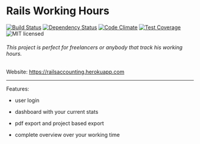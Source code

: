 # Rails Working Hours
[![Build Status](https://travis-ci.org/toxic2302/railsHoursAccounting.svg?branch=master)](https://travis-ci.org/toxic2302/railsHoursAccounting)
[![Dependency Status](https://gemnasium.com/badges/github.com/toxic2302/railsHoursAccounting.svg)](https://gemnasium.com/github.com/toxic2302/railsHoursAccounting)
[![Code Climate](https://codeclimate.com/github/toxic2302/railsHoursAccounting/badges/gpa.svg)](https://codeclimate.com/github/toxic2302/railsHoursAccounting)
[![Test Coverage](https://codeclimate.com/github/toxic2302/railsHoursAccounting/badges/coverage.svg)](https://codeclimate.com/github/toxic2302/railsHoursAccounting/coverage)
![MIT licensed](https://img.shields.io/badge/license-MIT-blue.svg)
###### This project is perfect for freelancers or anybody that track his working hours.

Website: https://railsaccounting.herokuapp.com

---

Features:

* user login

* dashboard with your current stats

* pdf export and project based export

* complete overview over your working time 
